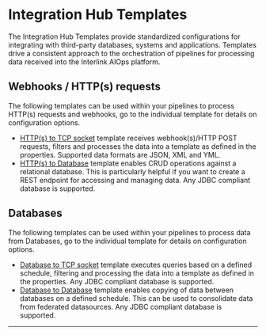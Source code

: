 # Integration Hub Templates

The Integration Hub Templates provide standardized configurations for integrating with third-party databases, systems and applications. Templates drive a consistent approach to the orchestration of pipelines for processing data received into the Interlink AIOps platform.

## Webhooks / HTTP(s) requests

The following templates can be used within your pipelines to process HTTP(s) requests and webhooks, go to the individual template for details on configuration options.

* [HTTP(s) to TCP socket](https-to-tcp) template receives webhook(s)/HTTP POST requests, filters and processes the data into a template as defined in the properties. Supported data formats are JSON, XML and YML.
* [HTTP(s) to Database](https-to-db) template enables CRUD operations against a relational database. This is particularly helpful if you want to create a REST endpoint for accessing and managing data. Any JDBC compliant database is supported.

## Databases

The following templates can be used within your pipelines to process data from Databases, go to the individual template for details on configuration options.

* [Database to TCP socket](db-to-tcp) template executes queries based on a defined schedule, filtering and processing the data into a template as defined in the properties. Any JDBC compliant database is supported.
* [Database to Database](db-to-db) template enables copying of data between databases on a defined schedule. This can be used to consolidate data from federated datasources. Any JDBC compliant database is supported.

***
